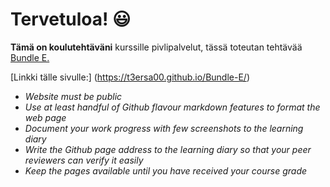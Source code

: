 # Tervetuloa! 😃

**Tämä on koulutehtäväni** kurssille pivlipalvelut, tässä toteutan tehtävää <ins> Bundle E. </ins>

[Linkki tälle sivulle:] (https://t3ersa00.github.io/Bundle-E/)

- _Website must be public_
- _Use at least handful of Github flavour markdown features to format the web page_
- _Document your work progress with few screenshots to the learning diary_
- _Write the Github page address to the learning diary so that your peer reviewers can verify it easily_
- _Keep the pages available until you have received your course grade_

